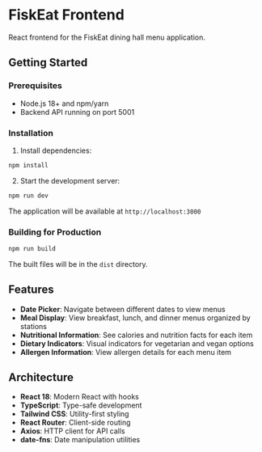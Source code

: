 # FiskEat Frontend

React frontend for the FiskEat dining hall menu application.

## Getting Started

### Prerequisites

- Node.js 18+ and npm/yarn
- Backend API running on port 5001

### Installation

1. Install dependencies:
```bash
npm install
```

2. Start the development server:
```bash
npm run dev
```

The application will be available at `http://localhost:3000`

### Building for Production

```bash
npm run build
```

The built files will be in the `dist` directory.

## Features

- **Date Picker**: Navigate between different dates to view menus
- **Meal Display**: View breakfast, lunch, and dinner menus organized by stations
- **Nutritional Information**: See calories and nutrition facts for each item
- **Dietary Indicators**: Visual indicators for vegetarian and vegan options
- **Allergen Information**: View allergen details for each menu item

## Architecture

- **React 18**: Modern React with hooks
- **TypeScript**: Type-safe development
- **Tailwind CSS**: Utility-first styling
- **React Router**: Client-side routing
- **Axios**: HTTP client for API calls
- **date-fns**: Date manipulation utilities

